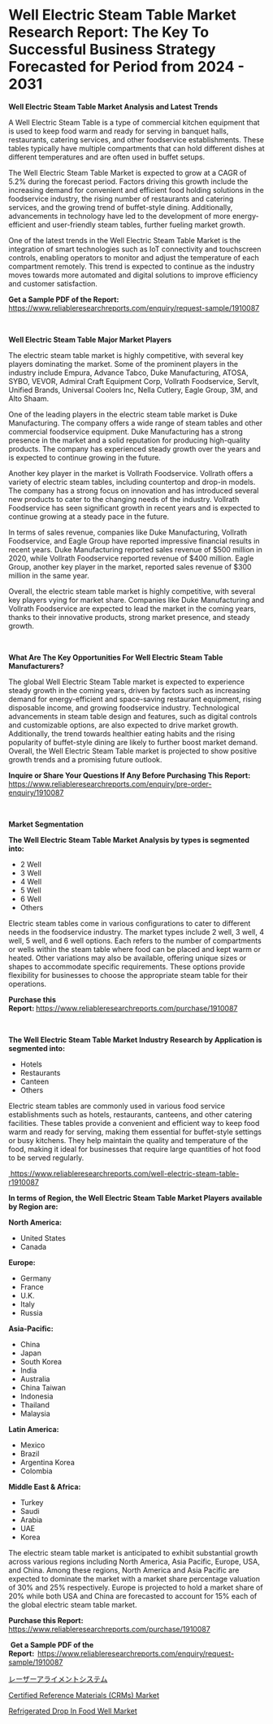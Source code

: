 <p><h1>Well Electric Steam Table Market Research Report: The Key To Successful Business Strategy Forecasted for Period from 2024 - 2031</h1></p><p><strong>Well Electric Steam Table Market Analysis and Latest Trends</strong></p>
<p><p>A Well Electric Steam Table is a type of commercial kitchen equipment that is used to keep food warm and ready for serving in banquet halls, restaurants, catering services, and other foodservice establishments. These tables typically have multiple compartments that can hold different dishes at different temperatures and are often used in buffet setups.</p><p>The Well Electric Steam Table Market is expected to grow at a CAGR of 5.2% during the forecast period. Factors driving this growth include the increasing demand for convenient and efficient food holding solutions in the foodservice industry, the rising number of restaurants and catering services, and the growing trend of buffet-style dining. Additionally, advancements in technology have led to the development of more energy-efficient and user-friendly steam tables, further fueling market growth.</p><p>One of the latest trends in the Well Electric Steam Table Market is the integration of smart technologies such as IoT connectivity and touchscreen controls, enabling operators to monitor and adjust the temperature of each compartment remotely. This trend is expected to continue as the industry moves towards more automated and digital solutions to improve efficiency and customer satisfaction.</p></p>
<p><strong>Get a Sample PDF of the Report:&nbsp;</strong> <a href="https://www.reliableresearchreports.com/enquiry/request-sample/1910087">https://www.reliableresearchreports.com/enquiry/request-sample/1910087</a></p>
<p>&nbsp;</p>
<p><strong>Well Electric Steam Table Major Market Players</strong></p>
<p><p>The electric steam table market is highly competitive, with several key players dominating the market. Some of the prominent players in the industry include Empura, Advance Tabco, Duke Manufacturing, ATOSA, SYBO, VEVOR, Admiral Craft Equipment Corp, Vollrath Foodservice, ServIt, Unified Brands, Universal Coolers Inc, Nella Cutlery, Eagle Group, 3M, and Alto Shaam.</p><p>One of the leading players in the electric steam table market is Duke Manufacturing. The company offers a wide range of steam tables and other commercial foodservice equipment. Duke Manufacturing has a strong presence in the market and a solid reputation for producing high-quality products. The company has experienced steady growth over the years and is expected to continue growing in the future.</p><p>Another key player in the market is Vollrath Foodservice. Vollrath offers a variety of electric steam tables, including countertop and drop-in models. The company has a strong focus on innovation and has introduced several new products to cater to the changing needs of the industry. Vollrath Foodservice has seen significant growth in recent years and is expected to continue growing at a steady pace in the future.</p><p>In terms of sales revenue, companies like Duke Manufacturing, Vollrath Foodservice, and Eagle Group have reported impressive financial results in recent years. Duke Manufacturing reported sales revenue of $500 million in 2020, while Vollrath Foodservice reported revenue of $400 million. Eagle Group, another key player in the market, reported sales revenue of $300 million in the same year.</p><p>Overall, the electric steam table market is highly competitive, with several key players vying for market share. Companies like Duke Manufacturing and Vollrath Foodservice are expected to lead the market in the coming years, thanks to their innovative products, strong market presence, and steady growth.</p></p>
<p>&nbsp;</p>
<p><strong>What Are The Key Opportunities For Well Electric Steam Table Manufacturers?</strong></p>
<p><p>The global Well Electric Steam Table market is expected to experience steady growth in the coming years, driven by factors such as increasing demand for energy-efficient and space-saving restaurant equipment, rising disposable income, and growing foodservice industry. Technological advancements in steam table design and features, such as digital controls and customizable options, are also expected to drive market growth. Additionally, the trend towards healthier eating habits and the rising popularity of buffet-style dining are likely to further boost market demand. Overall, the Well Electric Steam Table market is projected to show positive growth trends and a promising future outlook.</p></p>
<p><strong>Inquire or Share Your Questions If Any Before Purchasing This Report:</strong> <a href="https://www.reliableresearchreports.com/enquiry/pre-order-enquiry/1910087">https://www.reliableresearchreports.com/enquiry/pre-order-enquiry/1910087</a></p>
<p>&nbsp;</p>
<p><strong>Market Segmentation</strong></p>
<p><strong>The Well Electric Steam Table Market Analysis by types is segmented into:</strong></p>
<p><ul><li>2 Well</li><li>3 Well</li><li>4 Well</li><li>5 Well</li><li>6 Well</li><li>Others</li></ul></p>
<p><p>Electric steam tables come in various configurations to cater to different needs in the foodservice industry. The market types include 2 well, 3 well, 4 well, 5 well, and 6 well options. Each refers to the number of compartments or wells within the steam table where food can be placed and kept warm or heated. Other variations may also be available, offering unique sizes or shapes to accommodate specific requirements. These options provide flexibility for businesses to choose the appropriate steam table for their operations.</p></p>
<p><strong>Purchase this Report:&nbsp;</strong><a href="https://www.reliableresearchreports.com/purchase/1910087">https://www.reliableresearchreports.com/purchase/1910087</a></p>
<p>&nbsp;</p>
<p><strong>The Well Electric Steam Table Market Industry Research by Application is segmented into:</strong></p>
<p><ul><li>Hotels</li><li>Restaurants</li><li>Canteen</li><li>Others</li></ul></p>
<p><p>Electric steam tables are commonly used in various food service establishments such as hotels, restaurants, canteens, and other catering facilities. These tables provide a convenient and efficient way to keep food warm and ready for serving, making them essential for buffet-style settings or busy kitchens. They help maintain the quality and temperature of the food, making it ideal for businesses that require large quantities of hot food to be served regularly.</p></p>
<p><a href="https://www.reliableresearchreports.com/well-electric-steam-table-r1910087">&nbsp;https://www.reliableresearchreports.com/well-electric-steam-table-r1910087</a></p>
<p><strong>In terms of Region, the Well Electric Steam Table Market Players available by Region are:</strong></p>
<p>
    <p> <strong> North America: </strong>
        <ul>
            <li>United States</li>
            <li>Canada</li>
        </ul>
        </p> 
    <p> <strong> Europe: </strong>
        <ul>
            <li>Germany</li>
            <li>France</li>
            <li>U.K.</li>
            <li>Italy</li>
            <li>Russia</li>
        </ul>
        </p> 
    <p> <strong> Asia-Pacific: </strong>
        <ul>
            <li>China</li>
            <li>Japan</li>
            <li>South Korea</li>
            <li>India</li>
            <li>Australia</li>
            <li>China Taiwan</li>
            <li>Indonesia</li>
            <li>Thailand</li>
            <li>Malaysia</li>
        </ul>
        </p> 
    <p> <strong> Latin America: </strong>
        <ul>
            <li>Mexico</li>
            <li>Brazil</li>
            <li>Argentina Korea</li>
            <li>Colombia</li>
        </ul>
        </p> 
    <p> <strong> Middle East & Africa: </strong>
        <ul>
            <li>Turkey</li>
            <li>Saudi</li>
            <li>Arabia</li>
            <li>UAE</li>
            <li>Korea</li>
        </ul>
    </p>
    </p>
<p><p>The electric steam table market is anticipated to exhibit substantial growth across various regions including North America, Asia Pacific, Europe, USA, and China. Among these regions, North America and Asia Pacific are expected to dominate the market with a market share percentage valuation of 30% and 25% respectively. Europe is projected to hold a market share of 20% while both USA and China are forecasted to account for 15% each of the global electric steam table market.</p></p>
<p><strong>Purchase this Report: </strong><a href="https://www.reliableresearchreports.com/purchase/1910087">https://www.reliableresearchreports.com/purchase/1910087</a></p>
<p>&nbsp;<strong>Get a Sample PDF of the Report:&nbsp;&nbsp;</strong><a href="https://www.reliableresearchreports.com/enquiry/request-sample/1910087">https://www.reliableresearchreports.com/enquiry/request-sample/1910087</a></p>
<p><strong></strong></p>
<p><p><a href="https://github.com/deonnorth8/Market-Research-Report-List-1/blob/main/508761844934.md">レーザーアライメントシステム</a></p><p><a href="https://issuu.com/reportprime-2/docs/certified-reference-materials-crms-market-size-203">Certified Reference Materials (CRMs) Market</a></p><p><a href="https://github.com/brenzgnarento/Market-Research-Report-List-2/blob/main/refrigerated-drop-in-food-well-market.md">Refrigerated Drop In Food Well Market</a></p></p>